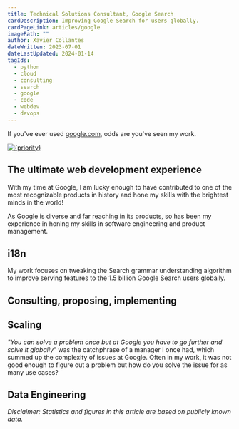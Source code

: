 ```yaml
---
title: Technical Solutions Consultant, Google Search
cardDescription: Improving Google Search for users globally.
cardPageLink: articles/google
imagePath: ""
author: Xavier Collantes
dateWritten: 2023-07-01
dateLastUpdated: 2024-01-14
tagIds:
  - python
  - cloud
  - consulting
  - search
  - google
  - code
  - webdev
  - devops
---
```


If you've ever used [google.com](https://www.google.com), odds are you've seen
my work.

[![{priority}](/articles/images/google/google_logo.webp)](https://www.google.com/search?q=google+in+1998)

## The ultimate web development experience

With my time at Google, I am lucky enough to have contributed to one of the most
recognizable products in history and hone my skills with the brightest minds in
the world!

As Google is diverse and far reaching in its products, so has been my experience
in honing my skills in software engineering and product management.

## i18n

My work focuses on tweaking the Search grammar understanding algorithm to
improve serving features to the 1.5 billion Google Search users globally.

## Consulting, proposing, implementing

## Scaling

_"You can solve a problem once but at Google you have to go further and solve it
globally"_ was the catchphrase of a manager I once had, which summed up the
complexity of issues at Google. Often in my work, it was not good enough to
figure out a problem but how do you solve the issue for as many use cases?

## Data Engineering

_Disclaimer: Statistics and figures in this article are based on publicly known
data._
